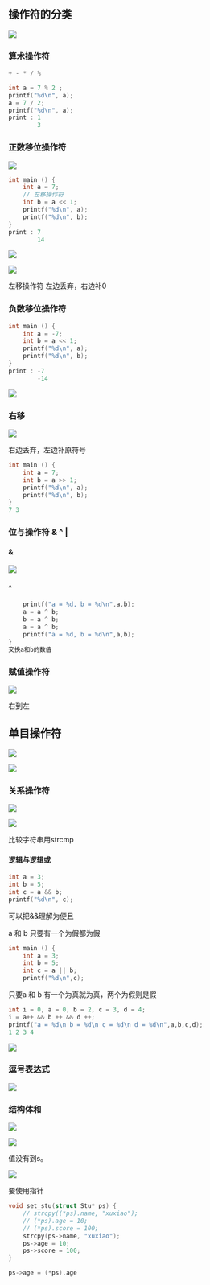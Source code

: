 ## 操作符的分类

![](Screenshot/Screenshot_20241121_155312.png)

### 算术操作符

```c
+ - * / %
```

```c
int a = 7 % 2 ;
printf("%d\n", a);
a = 7 / 2;
printf("%d\n", a);
print : 1 
    	3
```

### 正数移位操作符

![](Screenshot/Screenshot_20241121_155909.png)

```c
int main () {
    int a = 7;
    // 左移操作符
    int b = a << 1;
    printf("%d\n", a);
    printf("%d\n", b);
}
print : 7 
    	14
```

![](Screenshot/Screenshot_20241121_161942.png)

![](Screenshot/Screenshot_20241121_161956.png)

左移操作符 左边丢弃，右边补0

### 负数移位操作符

```c
int main () {
    int a = -7;
    int b = a << 1;
    printf("%d\n", a);
    printf("%d\n", b);
}
print : -7 
    	-14
```

![](Screenshot/Screenshot_20241121_163547.png)

### 右移

![](Screenshot/Screenshot_20241121_164206.png)

右边丢弃，左边补原符号

```c
int main () {
    int a = 7;
    int b = a >> 1;
    printf("%d\n", a);
    printf("%d\n", b);
}
7 3
```

### 位与操作符   &  ^  |

#### &

![](Screenshot/Screenshot_20241127_142022.png)

#### ^

```C
    printf("a = %d, b = %d\n",a,b);
    a = a ^ b;
    b = a ^ b;
    a = a ^ b;
    printf("a = %d, b = %d\n",a,b);
}
交换a和b的数值
```

### 赋值操作符

![](Screenshot/Screenshot_20241129_151958.png)

右到左

## 单目操作符

![](Screenshot/Screenshot_20241129_152624.png)

![](Screenshot/Screenshot_20241129_155920.png)

###   关系操作符

![](Screenshot/Screenshot_20241129_171813.png)

![](Screenshot/Screenshot_20241129_171926.png)

比较字符串用strcmp

#### 逻辑与逻辑或

```c
int a = 3;
int b = 5;
int c = a && b;
printf("%d\n", c);
```

可以把&&理解为便且

a 和 b 只要有一个为假都为假

```c
int main () {
    int a = 3;
    int b = 5;
    int c = a || b;
    printf("%d\n",c);
```

只要a 和 b 有一个为真就为真，两个为假则是假

```c
int i = 0, a = 0, b = 2, c = 3, d = 4;
i = a++ && b ++ && d ++;
printf("a = %d\n b = %d\n c = %d\n d = %d\n",a,b,c,d);
1 2 3 4
```

![](Screenshot/屏幕截图_20250105_012716.png)

### 逗号表达式

![](Screenshot/Screenshot_20250105_013020.png)



### 结构体和

![](Screenshot/Screenshot_20250105_014511.png)

![](Screenshot/Screenshot_20250105_014607.png)

值没有到s。

![](Screenshot/Screenshot_20250105_015117.png)

要使用指针

```c
void set_stu(struct Stu* ps) {
    // strcpy((*ps).name, "xuxiao");
    // (*ps).age = 10;
    // (*ps).score = 100;
    strcpy(ps->name, "xuxiao");
    ps->age = 10;
    ps->score = 100;
}
```

```c
ps->age = (*ps).age
```

